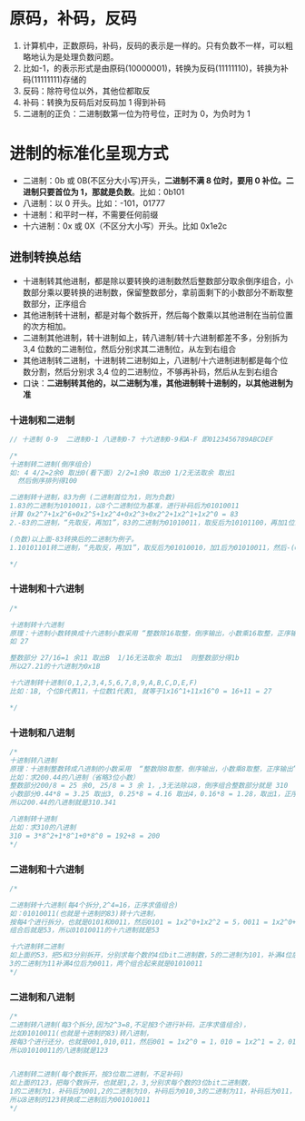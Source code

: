 # 原码，补码，反码

1. 计算机中，正数原码，补码，反码的表示是一样的。只有负数不一样，可以粗略地认为是处理负数问题。
2. 比如-1，的表示形式是由原码(10000001)，转换为反码(11111110)，转换为补码(11111111)存储的
3. 反码：除符号位以外，其他位都取反
4. 补码：转换为反码后对反码加 1 得到补码
5. 二进制的正负：二进制数第一位为符号位，正时为 0，为负时为 1

# 进制的标准化呈现方式

- 二进制：0b 或 0B(不区分大小写)开头，**二进制不满 8 位时，要用 0 补位。二进制只要首位为 1，那就是负数**。比如：0b101
- 八进制：以 0 开头。比如：-101，01777
- 十进制：和平时一样，不需要任何前缀
- 十六进制：0x 或 0X（不区分大小写）开头。比如 0x1e2c

## 进制转换总结

- 十进制转其他进制，都是除以要转换的进制数然后整数部分取余倒序组合，小数部分乘以要转换的进制数，保留整数部分，拿前面剩下的小数部分不断取整数部分，正序组合
- 其他进制转十进制，都是对每个数拆开，然后每个数乘以其他进制在当前位置的次方相加。
- 二进制其他进制，转十进制如上，转八进制/转十六进制都差不多，分别拆为 3,4 位数的二进制位，然后分别求其二进制位，从左到右组合
- 其他进制转二进制，十进制转二进制如上，八进制/十六进制进制都是每个位数分割，然后分别求 3,4 位的二进制位，不够再补码，然后从左到右组合
- 口诀：**二进制转其他的，以二进制为准，其他进制转十进制的，以其他进制为准**

### 十进制和二进制

```js
// 十进制 0-9  二进制0-1 八进制0-7 十六进制0-9和A-F 即0123456789ABCDEF

/*
十进制转二进制(倒序组合)
如: 4 4/2=2余0 取出0(看下面) 2/2=1余0 取出0 1/2无法取余 取出1
  然后倒序排列得100

二进制转十进制，83为例 (二进制首位为1，则为负数)
1.83的二进制为1010011，以8个二进制位为基准，进行补码后为01010011
计算 0x2^7+1x2^6+0x2^5+1x2^4+0x2^3+0x2^2+1x2^1+1x2^0 = 83
2.-83的二进制，“先取反，再加1”，83的二进制为01010011，取反后为10101100，再加1位10101101

(负数)以上面-83转换后的二进制为例子。
1.10101101转二进制，“先取反，再加1”，取反后为01010010，加1后为01010011，然后-(0x2^7+1x2^6+0x2^5+1x2^4+0x2^3+0x2^2+1x2^1+1x2^0) = -83

*/
```

### 十进制和十六进制

```js
/*

十进制转十六进制
原理：十进制小数转换成十六进制小数采用 “整数除16取整，倒序输出，小数乘16取整，正序输出” 法。
如 27

整数部分 27/16=1 余11 取出B  1/16无法取余 取出1  则整数部分得1b
所以27.21的十六进制为0x1B

十六进制转十进制(0,1,2,3,4,5,6,7,8,9,A,B,C,D,E,F)
比如：1B, 个位B代表11，十位数1代表1, 就等于1x16^1+11x16^0 = 16+11 = 27

*/
```

### 十进制和八进制

```js
/*
十进制转八进制
原理：十进制整数转成八进制的小数采用  “整数除8取整，倒序输出，小数乘8取整，正序输出” 法。
比如：求200.44的八进制（省略3位小数）
整数部分200/8 = 25 余0, 25/8 = 3 余 1，,3无法除以8，倒序组合整数部分就是 310
小数部分0.44*8 = 3.25 取出3, 0.25*8 = 4.16 取出4，0.16*8 = 1.28，取出1，正序组合小数部分就是341
所以200.44的八进制就是310.341

八进制转十进制
比如：求310的八进制
310 = 3*8^2+1*8^1+0*8^0 = 192+8 = 200
*/
```

### 二进制和十六进制

```js
/* 

二进制转十六进制(每4个拆分,2^4=16，正序求值组合)
如：01010011(也就是十进制的83)转十六进制，
按每4个进行拆分，也就是0101和0011，然后0101 = 1x2^0+1x2^2 = 5，0011 = 1x2^0+1x2^1 = 3
组合后就是53，所以01010011的十六进制就是53

十六进制转二进制
如上面的53，把5和3分别拆开，分别求每个数的4位bit二进制数，5的二进制为101，补满4位后为0101
3的二进制为11补满4位后为0011，两个组合起来就是01010011
*/
```

### 二进制和八进制

```js
/* 
二进制转八进制(每3个拆分,因为2^3=8,不足按3个进行补码，正序求值组合)，
比如01010011(也就是十进制的83)转八进制，
按每3个进行还分，也就是001,010,011，然后001 = 1x2^0 = 1，010 = 1x2^1 = 2，011 = 1x2^1+1x2^0 =3
所以01010011的八进制就是123


八进制转二进制(每个数拆开，按3位取二进制，不足补码)
如上面的123，把每个数拆开，也就是1,2，3,分别求每个数的3位bit二进制数，
1的二进制为1，补码后为001,2的二进制为10，补码后为010,3的二进制为11，补码后为011，
所以8进制的123转换成二进制后为001010011
*/
```

